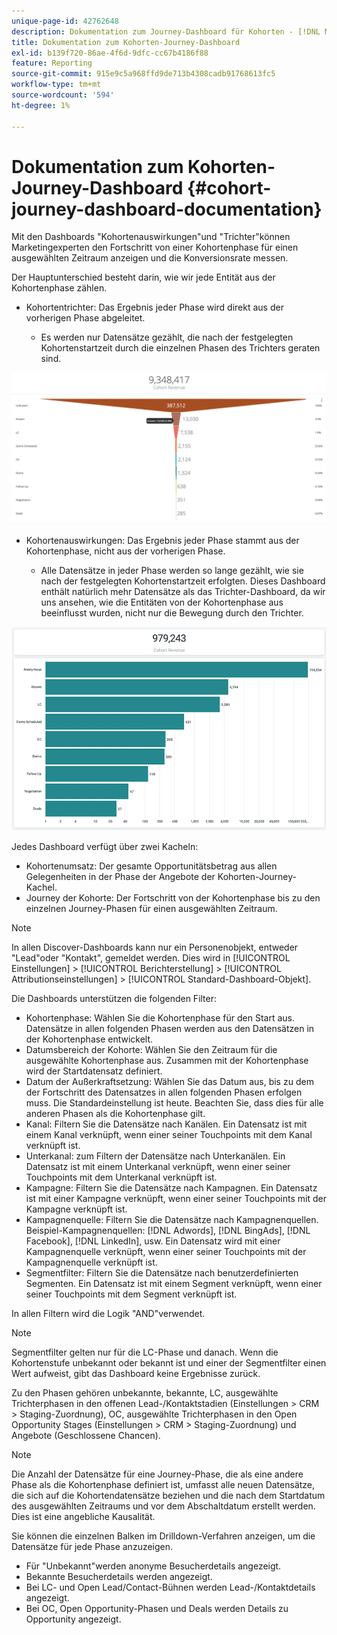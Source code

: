 ```yaml
---
unique-page-id: 42762648
description: Dokumentation zum Journey-Dashboard für Kohorten - [!DNL Marketo Measure]
title: Dokumentation zum Kohorten-Journey-Dashboard
exl-id: b139f720-86ae-4f6d-9dfc-cc67b4186f88
feature: Reporting
source-git-commit: 915e9c5a968ffd9de713b4308cadb91768613fc5
workflow-type: tm+mt
source-wordcount: '594'
ht-degree: 1%

---
```


# Dokumentation zum Kohorten-Journey-Dashboard {#cohort-journey-dashboard-documentation}

Mit den Dashboards &quot;Kohortenauswirkungen&quot;und &quot;Trichter&quot;können Marketingexperten den Fortschritt von einer Kohortenphase für einen ausgewählten Zeitraum anzeigen und die Konversionsrate messen.

Der Hauptunterschied besteht darin, wie wir jede Entität aus der Kohortenphase zählen.

* Kohortentrichter: Das Ergebnis jeder Phase wird direkt aus der vorherigen Phase abgeleitet.

   * Es werden nur Datensätze gezählt, die nach der festgelegten Kohortenstartzeit durch die einzelnen Phasen des Trichters geraten sind.

![](assets/cohort-journey-dashboard-documentation-1.png)

* Kohortenauswirkungen: Das Ergebnis jeder Phase stammt aus der Kohortenphase, nicht aus der vorherigen Phase.

   * Alle Datensätze in jeder Phase werden so lange gezählt, wie sie nach der festgelegten Kohortenstartzeit erfolgten. Dieses Dashboard enthält natürlich mehr Datensätze als das Trichter-Dashboard, da wir uns ansehen, wie die Entitäten von der Kohortenphase aus beeinflusst wurden, nicht nur die Bewegung durch den Trichter.

![](assets/cohort-journey-dashboard-documentation-2.png)

Jedes Dashboard verfügt über zwei Kacheln:

* Kohortenumsatz: Der gesamte Opportunitätsbetrag aus allen Gelegenheiten in der Phase der Angebote der Kohorten-Journey-Kachel.
* Journey der Kohorte: Der Fortschritt von der Kohortenphase bis zu den einzelnen Journey-Phasen für einen ausgewählten Zeitraum.

>[!NOTE]
>
>In allen Discover-Dashboards kann nur ein Personenobjekt, entweder &quot;Lead&quot;oder &quot;Kontakt&quot;, gemeldet werden. Dies wird in [!UICONTROL Einstellungen] > [!UICONTROL Berichterstellung] > [!UICONTROL Attributionseinstellungen] > [!UICONTROL Standard-Dashboard-Objekt].

Die Dashboards unterstützen die folgenden Filter:

* Kohortenphase: Wählen Sie die Kohortenphase für den Start aus. Datensätze in allen folgenden Phasen werden aus den Datensätzen in der Kohortenphase entwickelt.
* Datumsbereich der Kohorte: Wählen Sie den Zeitraum für die ausgewählte Kohortenphase aus. Zusammen mit der Kohortenphase wird der Startdatensatz definiert.
* Datum der Außerkraftsetzung: Wählen Sie das Datum aus, bis zu dem der Fortschritt des Datensatzes in allen folgenden Phasen erfolgen muss. Die Standardeinstellung ist heute. Beachten Sie, dass dies für alle anderen Phasen als die Kohortenphase gilt.
* Kanal: Filtern Sie die Datensätze nach Kanälen. Ein Datensatz ist mit einem Kanal verknüpft, wenn einer seiner Touchpoints mit dem Kanal verknüpft ist.
* Unterkanal: zum Filtern der Datensätze nach Unterkanälen. Ein Datensatz ist mit einem Unterkanal verknüpft, wenn einer seiner Touchpoints mit dem Unterkanal verknüpft ist.
* Kampagne: Filtern Sie die Datensätze nach Kampagnen. Ein Datensatz ist mit einer Kampagne verknüpft, wenn einer seiner Touchpoints mit der Kampagne verknüpft ist.
* Kampagnenquelle: Filtern Sie die Datensätze nach Kampagnenquellen. Beispiel-Kampagnenquellen: [!DNL Adwords], [!DNL BingAds], [!DNL Facebook], [!DNL LinkedIn], usw. Ein Datensatz wird mit einer Kampagnenquelle verknüpft, wenn einer seiner Touchpoints mit der Kampagnenquelle verknüpft ist.
* Segmentfilter: Filtern Sie die Datensätze nach benutzerdefinierten Segmenten. Ein Datensatz ist mit einem Segment verknüpft, wenn einer seiner Touchpoints mit dem Segment verknüpft ist.

In allen Filtern wird die Logik &quot;AND&quot;verwendet.

>[!NOTE]
>
>Segmentfilter gelten nur für die LC-Phase und danach. Wenn die Kohortenstufe unbekannt oder bekannt ist und einer der Segmentfilter einen Wert aufweist, gibt das Dashboard keine Ergebnisse zurück.

Zu den Phasen gehören unbekannte, bekannte, LC, ausgewählte Trichterphasen in den offenen Lead-/Kontaktstadien (Einstellungen > CRM > Staging-Zuordnung), OC, ausgewählte Trichterphasen in den Open Opportunity Stages (Einstellungen > CRM > Staging-Zuordnung) und Angebote (Geschlossene Chancen).

>[!NOTE]
>
>Die Anzahl der Datensätze für eine Journey-Phase, die als eine andere Phase als die Kohortenphase definiert ist, umfasst alle neuen Datensätze, die sich auf die Kohortendatensätze beziehen und die nach dem Startdatum des ausgewählten Zeitraums und vor dem Abschaltdatum erstellt werden. Dies ist eine angebliche Kausalität.

Sie können die einzelnen Balken im Drilldown-Verfahren anzeigen, um die Datensätze für jede Phase anzuzeigen.

* Für &quot;Unbekannt&quot;werden anonyme Besucherdetails angezeigt.
* Bekannte Besucherdetails werden angezeigt.
* Bei LC- und Open Lead/Contact-Bühnen werden Lead-/Kontaktdetails angezeigt.
* Bei OC, Open Opportunity-Phasen und Deals werden Details zu Opportunity angezeigt.
